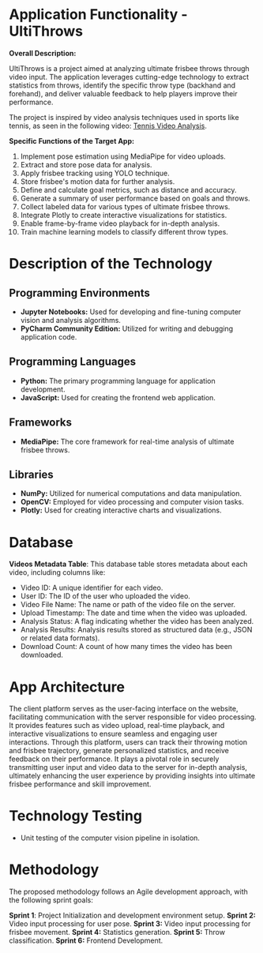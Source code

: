 # Application Functionality - UltiThrows

**Overall Description:**

UltiThrows is a project aimed at analyzing ultimate frisbee throws through video input. The application leverages cutting-edge technology to extract statistics from throws, identify the specific throw type (backhand and forehand), and deliver valuable feedback to help players improve their performance.

The project is inspired by video analysis techniques used in sports like tennis, as seen in the following video: [Tennis Video Analysis](https://www.youtube.com/watch?v=_-E1tJ9sDF8).

**Specific Functions of the Target App:**

1. Implement pose estimation using MediaPipe for video uploads.
2. Extract and store pose data for analysis.
3. Apply frisbee tracking using YOLO technique.
4. Store frisbee's motion data for further analysis.
5. Define and calculate goal metrics, such as distance and accuracy.
6. Generate a summary of user performance based on goals and throws.
7. Collect labeled data for various types of ultimate frisbee throws.
8. Integrate Plotly to create interactive visualizations for statistics.
9. Enable frame-by-frame video playback for in-depth analysis.
10. Train machine learning models to classify different throw types.

# Description of the Technology

## Programming Environments

- **Jupyter Notebooks:** Used for developing and fine-tuning computer vision and analysis algorithms.
- **PyCharm Community Edition:** Utilized for writing and debugging application code.

## Programming Languages

- **Python:** The primary programming language for application development.
- **JavaScript:** Used for creating the frontend web application.

## Frameworks

- **MediaPipe:** The core framework for real-time analysis of ultimate frisbee throws.

## Libraries

- **NumPy:** Utilized for numerical computations and data manipulation.
- **OpenCV:** Employed for video processing and computer vision tasks.
- **Plotly:** Used for creating interactive charts and visualizations.

# Database

**Videos Metadata Table**: This database table stores metadata about each video, including columns like:

- Video ID: A unique identifier for each video.
- User ID: The ID of the user who uploaded the video.
- Video File Name: The name or path of the video file on the server.
- Upload Timestamp: The date and time when the video was uploaded.
- Analysis Status: A flag indicating whether the video has been analyzed.
- Analysis Results: Analysis results stored as structured data (e.g., JSON or related data formats).
- Download Count: A count of how many times the video has been downloaded.

# App Architecture

The client platform serves as the user-facing interface on the website, facilitating communication with the server responsible for video processing. It provides features such as video upload, real-time playback, and interactive visualizations to ensure seamless and engaging user interactions. Through this platform, users can track their throwing motion and frisbee trajectory, generate personalized statistics, and receive feedback on their performance. It plays a pivotal role in securely transmitting user input and video data to the server for in-depth analysis, ultimately enhancing the user experience by providing insights into ultimate frisbee performance and skill improvement.

# Technology Testing

- Unit testing of the computer vision pipeline in isolation.

# Methodology

The proposed methodology follows an Agile development approach, with the following sprint goals:

**Sprint 1**: Project Initialization and development environment setup. 
**Sprint 2:** Video input processing for user pose. 
**Sprint 3:** Video input processing for frisbee movement. 
**Sprint 4:** Statistics generation. 
**Sprint 5:** Throw classification. 
**Sprint 6:** Frontend Development.